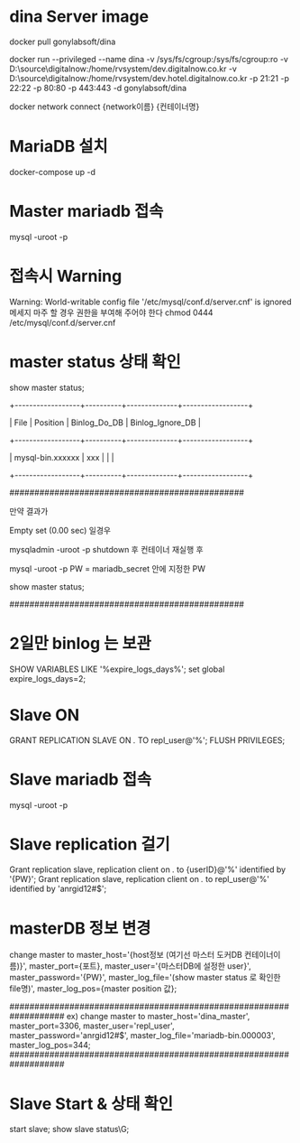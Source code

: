 # dina Server image
docker pull gonylabsoft/dina


docker run --privileged --name dina -v /sys/fs/cgroup:/sys/fs/cgroup:ro -v D:\source\digitalnow:/home/rvsystem/dev.digitalnow.co.kr -v D:\source\digitalnow:/home/rvsystem/dev.hotel.digitalnow.co.kr -p 21:21 -p 22:22 -p 80:80 -p 443:443 -d  gonylabsoft/dina

docker network connect {network이름} {컨테이너명}



# MariaDB 설치
docker-compose up -d

# Master mariadb 접속
mysql -uroot -p


# 접속시 Warning
Warning: World-writable config file '/etc/mysql/conf.d/server.cnf' is ignored 
메세지 마주 할 경우 권한을 부여해 주어야 한다
chmod 0444 /etc/mysql/conf.d/server.cnf 


# master status 상태 확인
show master status;

+------------------+----------+--------------+------------------+

| File             | Position | Binlog_Do_DB | Binlog_Ignore_DB |

+------------------+----------+--------------+------------------+

| mysql-bin.xxxxxx |      xxx |              |                  |

+------------------+----------+--------------+------------------+

###############################################

만약 결과가
 
Empty set (0.00 sec) 일경우

mysqladmin -uroot -p shutdown 후 컨테이너 재실행 후

mysql -uroot -p
PW = mariadb_secret 안에 지정한 PW

show master status;
  
###############################################


# 2일만 binlog 는 보관
SHOW VARIABLES LIKE '%expire_logs_days%';
set global expire_logs_days=2;


# Slave ON
GRANT REPLICATION SLAVE ON *.* TO repl_user@'%';
FLUSH PRIVILEGES;




# Slave mariadb 접속
mysql -uroot -p


# Slave replication 걸기
Grant replication slave, replication client on *.* to {userID}@'%' identified by '{PW}';
Grant replication slave, replication client on *.* to repl_user@'%' identified by 'anrgid12#$';


# masterDB 정보 변경
change master to master_host='{host정보 (여기선 마스터 도커DB 컨테이너이름)}',
master_port={포트},
master_user='{마스터DB에 설정한 user}',
master_password='{PW}',
master_log_file='(show master status 로 확인한 file명)',
master_log_pos={master position 값};

###################################################################
ex)
change master to master_host='dina_master',
master_port=3306,
master_user='repl_user',
master_password='anrgid12#$',
master_log_file='mariadb-bin.000003',
master_log_pos=344;
###################################################################


# Slave Start & 상태 확인
start slave;
show slave status\G;




